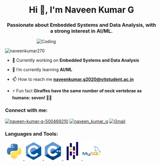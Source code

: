 <h1 align="center">Hi 👋, I'm Naveen Kumar G</h1>
<h3 align="center">Passionate about Embedded Systems and Data Analysis, with a strong interest in AI/ML.</h3>
<img align="right" alt="Coding" width="400" src="https://thumbs.gfycat.com/EvilNextDevilfish-small.gif" />

<br>
<p align="left"> <img src="https://komarev.com/ghpvc/?username=naveenkumar270&label=Profile%20views&color=0e75b6&style=flat" alt="naveenkumar270" /> </p>


- 🔭 Currently working on **Embedded Systems and Data Analysis**

- 🌱 I’m currently learning **AI/ML**

- 📫 How to reach me **naveenkumar.g2020@vitstudent.ac.in**

- ⚡ Fun fact **Giraffes have the same number of neck vertebrae as humans: seven! 🦒🦴**
<h3 align="left">Connect with me:</h3>
<p align="left">
<a href="https://linkedin.com/in/naveen-kumar-g-500469210" target="blank"><img align="center" src="https://raw.githubusercontent.com/rahuldkjain/github-profile-readme-generator/master/src/images/icons/Social/linked-in-alt.svg" alt="naveen-kumar-g-500469210" height="50" width="60" /></a>
<a href="https://www.leetcode.com/naveen_kumar_g" target="blank"><img align="center" src="https://raw.githubusercontent.com/rahuldkjain/github-profile-readme-generator/master/src/images/icons/Social/leet-code.svg" alt="naveen_kumar_g" height="50" width="60" /></a>
<a href="mailto:kumarnaveen67285@gmail.com" target="_blank" ><img align="center" src="https://cdn.icon-icons.com/icons2/2631/PNG/512/gmail_new_logo_icon_159149.png" alt="Gmail" height="60" width="60" />
</a>

</p>

<h3 align="left">Languages and Tools:</h3>
<p align="left"> <a href="https://www.python.org" target="_blank" rel="noreferrer"> <img src="https://raw.githubusercontent.com/devicons/devicon/master/icons/python/python-original.svg" alt="python" width="60" height="60"/> </a> <a href="https://www.cprogramming.com/" target="_blank" rel="noreferrer"> <img src="https://raw.githubusercontent.com/devicons/devicon/master/icons/c/c-original.svg" alt="c" width="60" height="60"/> </a> <a href="https://www.w3schools.com/cpp/" target="_blank" rel="noreferrer"> <img src="https://raw.githubusercontent.com/devicons/devicon/master/icons/cplusplus/cplusplus-original.svg" alt="cplusplus" width="60" height="60"/> </a> <a href="https://pandas.pydata.org/" target="_blank" rel="noreferrer"> <img src="https://raw.githubusercontent.com/devicons/devicon/2ae2a900d2f041da66e950e4d48052658d850630/icons/pandas/pandas-original.svg" alt="pandas" width="60" height="60"/> </a><a href="https://www.mysql.com/" target="_blank" rel="noreferrer"> <img src="https://raw.githubusercontent.com/devicons/devicon/master/icons/mysql/mysql-original-wordmark.svg" alt="mysql" width="60" height="60"/> </a> 
</p>




